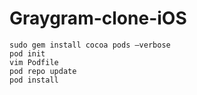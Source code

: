 # Graygram-clone-iOS


```
sudo gem install cocoa pods —verbose
pod init
vim Podfile
pod repo update
pod install
```
